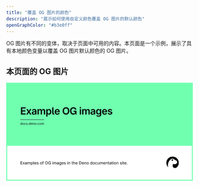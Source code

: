 ```yaml
---
title: "覆盖 OG 图片的颜色"
description: "展示如何使用自定义颜色覆盖 OG 图片的默认颜色"
openGraphColor: "#b3e0ff"
---
```


OG 图片有不同的变体，取决于页面中可用的内容。本页面是一个示例，展示了具有本地颜色变量以覆盖 OG 图片默认颜色的 OG 图片。

## 本页面的 OG 图片

<img src="./index.png"  />